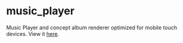 # music_player
 Music Player and concept album renderer optimized for mobile touch devices. View it [here](https://sam-flores.github.io/music_player/).
 
